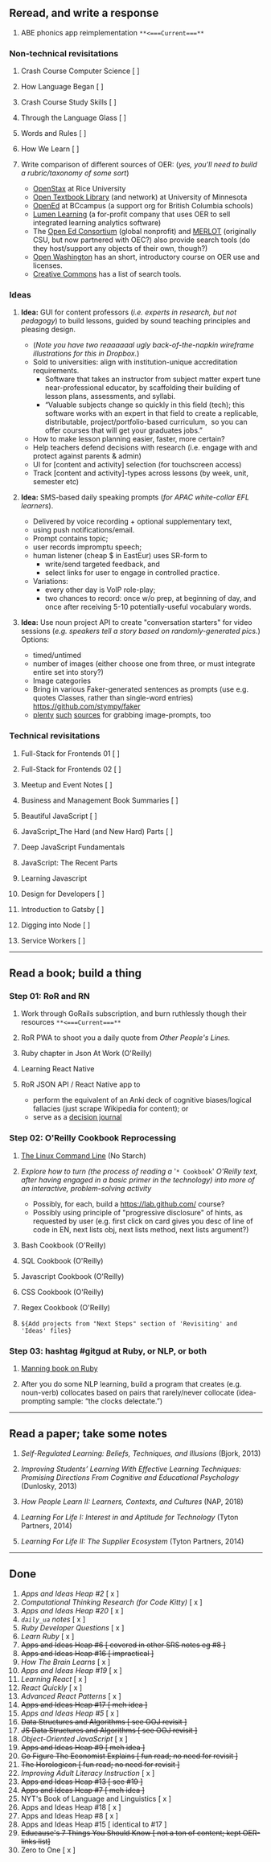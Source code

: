 ## Reread, and write a response

1. ABE phonics app reimplementation `**<===Current===**`

### Non-technical revisitations

1. Crash Course Computer Science [ ]

1. How Language Began [ ]

1. Crash Course Study Skills [ ]

1. Through the Language Glass [ ]

1. Words and Rules [ ]

1. How We Learn [ ]

1. Write comparison of different sources of OER: (_yes, you'll need to build a rubric/taxonomy of some sort_)
    - [OpenStax](https://openstax.org/about&sa=D&ust=1543096216913000) at Rice University
    - [Open Textbook Library](http://open.umn.edu/opentextbooks/About.aspx&sa=D&ust=1543096216913000) (and network) at University of Minnesota
    - [OpenEd](https://open.bccampus.ca/find-open-textbooks/&sa=D&ust=1543096216914000) at BCcampus (a support org for British Columbia schools)
    - [Lumen Learning](https://lumenlearning.com/courses?&sa=D&ust=1543096216914000) (a for-profit company that uses OER to sell integrated learning analytics software)
    - The [Open Ed Consortium](https://www.oeconsortium.org/about-oec/&sa=D&ust=1543096216915000) (global nonprofit) and [MERLOT](http://info.merlot.org/merlothelp/topic.htm%23t%3DWho_We_Are.htm&sa=D&ust=1543096216915000) (originally CSU, but now partnered with OEC?) also provide search tools (do they host/support any objects of their own, though?)
    - [Open Washington](http://www.openwa.org/&sa=D&ust=1543096216916000) has an short, introductory course on OER use and licenses.
    - [Creative Commons](https://creativecommons.org/about/program-areas/education-oer/education-oer-resources/&sa=D&ust=1543096216917000) has a list of search tools.

### Ideas

1. **Idea:** GUI for content professors (_i.e. experts in research, but not pedagogy_) to build lessons, guided by sound teaching principles and pleasing design.
   - (_Note you have two reaaaaaal ugly back-of-the-napkin wireframe illustrations for this in Dropbox._)
   - Sold to universities: align with institution-unique accreditation requirements.
     - Software that takes an instructor from subject matter expert tune near-professional educator, by scaffolding their building of lesson plans, assessments, and syllabi.
     - “Valuable subjects change so quickly in this field (tech); this software works with an expert in that field to create a replicable, distributable, project/portfolio-based curriculum,  so you can offer courses that will get your graduates jobs.”
   - How to make lesson planning easier, faster, more certain?
   - Help teachers defend decisions with research (i.e. engage with and protect against parents & admin)
   - UI for [content and activity] selection (for touchscreen access)
   - Track [content and activity]-types across lessons (by week, unit, semester etc)

1. **Idea:** SMS-based daily speaking prompts (_for APAC white-collar EFL learners_).
   - Delivered by voice recording + optional supplementary text,
   - using push notifications/email.
   - Prompt contains topic;
   - user records impromptu speech;
   - human listener (cheap \$ in EastEur) uses SR-form to
     - write/send targeted feedback, and
     - select links for user to engage in controlled practice.
   - Variations:
     - every other day is VoIP role-play;
     - two chances to record: once w/o prep, at beginning of day, and once after receiving 5-10 potentially-useful vocabulary words.

1. **Idea:** Use noun project API to create "conversation starters" for video sessions (_e.g. speakers tell a story based on randomly-generated pics._) Options:
   - timed/untimed
   - number of images (either choose one from three, or must integrate entire set into story?)
   - Image categories
   - Bring in various Faker-generated sentences as prompts (use e.g. quotes Classes, rather than single-word entries) https://github.com/stympy/faker
   - [plenty](https://thenounproject.com/browse/) [such](https://gallery.manypixels.co/) [sources](https://www.ikonate.com/) for grabbing image-prompts, too

### Technical revisitations

1. Full-Stack for Frontends 01 [ ]
1. Full-Stack for Frontends 02 [ ]

1. Meetup and Event Notes [ ]

1. Business and Management Book Summaries [ ]

1. Beautiful JavaScript [ ]
1. JavaScript_The Hard (and New Hard) Parts [ ]
1. Deep JavaScript Fundamentals
1. JavaScript: The Recent Parts
1. Learning Javascript

1. Design for Developers [ ]

1. Introduction to Gatsby [ ]

1. Digging into Node [ ]

1. Service Workers [ ]


---

## Read a book; build a thing

### Step 01: RoR and RN

1. Work through GoRails subscription, and burn ruthlessly though their resources `**<===Current===**`

1. RoR PWA to shoot you a daily quote from _Other People's Lines._

1. Ruby chapter in Json At Work (O'Reilly)

1. Learning React Native

1. RoR JSON API / React Native app to 
    * perform the equivalent of an Anki deck of cognitive biases/logical fallacies (just scrape Wikipedia for content); or
    * serve as a [decision journal](https://fs.blog/2014/02/decision-journal/)

### Step 02: O'Reilly Cookbook Reprocessing

1. [The Linux Command Line](http://linuxcommand.org/tlcl.php) (No Starch)

1. _Explore how to turn (the process of reading a_ '`* Cookbook`' _O'Reilly text, after having engaged in a basic primer in the technology) into more of an interactive, problem-solving activity_
    * Possibly, for each, build a https://lab.github.com/ course?
    * Possibly using principle of "progressive disclosure" of hints, as requested by user (e.g. first click on card gives you desc of line of code in EN, next lists obj, next lists method, next lists argument?)

1. Bash Cookbook (O'Reilly)

1. SQL Cookbook (O'Reilly)

1. Javascript Cookbook (O'Reilly)

1. CSS Cookbook (O'Reilly)

1. Regex Cookbook (O'Reilly)

1. `${Add projects from "Next Steps" section of 'Revisiting' and 'Ideas' files}`

### Step 03: hashtag #gitgud at Ruby, or NLP, or both

1. [Manning book on Ruby](https://www.manning.com/books/the-well-grounded-rubyist-third-edition)

1. After you do some NLP learning, build a program that creates (e.g. noun-verb) collocates based on pairs that rarely/never collocate (idea-prompting sample: “the clocks delectate.”)

---

## Read a paper; take some notes

1. _Self-Regulated Learning: Beliefs, Techniques, and Illusions_ (Bjork, 2013)

1. _Improving Students’ Learning With Effective Learning Techniques: Promising Directions From Cognitive and Educational Psychology_ (Dunlosky, 2013)

1. _How People Learn II: Learners, Contexts, and Cultures_ (NAP, 2018)

1. _Learning For Life I: Interest in and Aptitude for Technology_ (Tyton Partners, 2014)

1. _Learning For Life II: The Supplier Ecosystem_ (Tyton Partners, 2014)

---

## Done

1. _Apps and Ideas Heap #2_ [ x ]
1. _Computational Thinking Research (for Code Kitty)_ [ x ]
1. _Apps and Ideas Heap #20_ [ x ]
1. _`daily_ua` notes_ [ x ]
1. _Ruby Developer Questions_ [ x ]
1. _Learn Ruby_ [ x ]
1. ~~Apps and Ideas Heap #6 [ covered in other SRS notes eg #8 ]~~
1. ~~Apps and Ideas Heap #16 [ impractical ]~~
1. _How The Brain Learns_ [ x ]
1. _Apps and Ideas Heap #19_ [ x ]
1. _Learning React_ [ x ]
1. _React Quickly_ [ x ]
1. _Advanced React Patterns_ [ x ]
1. ~~Apps and Ideas Heap #17 [ meh idea ]~~
1. _Apps and Ideas Heap #5_ [ x ]
1. ~~Data Structures and Algorithms [ see OOJ revisit ]~~
1. ~~JS Data Structures and Algorithms [ see OOJ revisit ]~~
1. _Object-Oriented JavaScript_ [ x ]
1. ~~Apps and Ideas Heap #9 [ meh idea ]~~
1. ~~Go Figure The Economist Explains [ fun read; no need for revisit ]~~
1. ~~The Horologicon [ fun read; no need for revisit ]~~
1. _Improving Adult Literacy Instruction_ [ x ]
1. ~~Apps and Ideas Heap #13 [ see #19 ]~~
1. ~~Apps and Ideas Heap #7 [ meh idea ]~~
1. NYT's Book of Language and Linguistics [ x ]
1. Apps and Ideas Heap #18 [ x ]
1. Apps and Ideas Heap #8 [ x ]
1. Apps and Ideas Heap #15 [ identical to #17 ]
1. ~~Educause's 7 Things You Should Know [ not a ton of content; kept OER-links list]~~
1. Zero to One [ x ]

